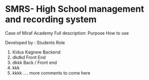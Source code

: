 # SMRS- High School management and recording system 
Case of Miraf Academy 
Full description:
Purpose 
How to use 

Developed by :
    Students            Role 
1. Kidus Kagnew         Backend  
2. dkdkd                Front End 
3. dkkk                 Back / Front end 
4. kkk
5. kkkk 
.... more comments to come here 